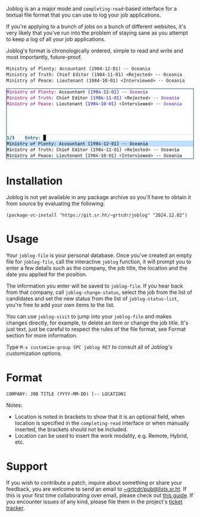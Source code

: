 Joblog is an a major mode and `completing-read`-based interface for a textual file format that you can use to log your job applications.

If you're applying to a bunch of jobs on a bunch of different websites, it's very likely that you've run into the problem of staying sane as you attempt to keep a log of all your job applications.

Joblog's format is chronologically ordered, simple to read and write and most importantly, future-proof.

```
Ministry of Plenty: Accountant (1984-12-01) -- Oceania
Ministry of Truth: Chief Editor (1984-11-01) <Rejected> -- Oceania
Ministry of Peace: Lieutenant (1984-10-01) <Interviewed> -- Oceania
```

![Emacs frame showing joblog selection menu on one side and the text format on the other](media/preview.webp)

# Installation

Joblog is not yet available in any package archive so you'll have to obtain it
from source by evaluating the following:

``` emacs-lisp
(package-vc-install "https://git.sr.ht/~grtcdr/joblog" "2024.12.02")
```

# Usage

Your `joblog-file` is your personal database. Once you've created an empty file for `joblog-file`, call the interactive `joblog` function, it will prompt you to enter a few details such as the company, the job title, the location and the date you applied for the position.

The information you enter will be saved to `joblog-file`. If you hear back from that company, call `joblog-change-status`, select the job from the list of candidates and set the new status from the list of `joblog-status-list`, you're free to add your own items to the list.

You can use `joblog-visit` to jump into your `joblog-file` and makes changes directly, for example, to delete an item or change the job title. It's just text, just be careful to respect the rules of the file format, see Format section for more information.

Type `M-x customize-group SPC joblog RET` to consult all of Joblog's customization options.

# Format

```
COMPANY: JOB TITLE (YYYY-MM-DD) [-- LOCATION]
```

Notes:
- Location is noted in brackets to show that it is an optional field, when location is specified in the `completing-read` interface or when manually inserted, the brackets should not be included.
- Location can be used to insert the work modality, e.g. Remote, Hybrid, etc.

# Support

If you wish to contribute a patch, inquire about something or share your feedback, you are welcome to send an email to [~grtcdr/pub@lists.sr.ht](mailto:~grtcdr/pub@lists.sr.ht). If this is your first time collaborating over email, please check out [this guide](https://git-send-email.io/). If you encounter issues of any kind, please file them in the project's [ticket tracker][ticket-tracker].

[mailing-list]: mailto:~grtcdr/pub@lists.sr.ht
[ticket-tracker]: https://todo.sr.ht/~grtcdr/joblog
